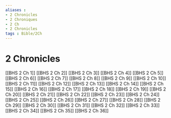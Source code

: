 ```yaml
---
aliases : 
- 2 Chronicles
- 2 Chroniques
- 2 Ch
- 2 Chronicles
tags : Bible/2Ch
---
```


# 2 Chronicles

[[BHS 2 Ch 1]]
[[BHS 2 Ch 2]]
[[BHS 2 Ch 3]]
[[BHS 2 Ch 4]]
[[BHS 2 Ch 5]]
[[BHS 2 Ch 6]]
[[BHS 2 Ch 7]]
[[BHS 2 Ch 8]]
[[BHS 2 Ch 9]]
[[BHS 2 Ch 10]]
[[BHS 2 Ch 11]]
[[BHS 2 Ch 12]]
[[BHS 2 Ch 13]]
[[BHS 2 Ch 14]]
[[BHS 2 Ch 15]]
[[BHS 2 Ch 16]]
[[BHS 2 Ch 17]]
[[BHS 2 Ch 18]]
[[BHS 2 Ch 19]]
[[BHS 2 Ch 20]]
[[BHS 2 Ch 21]]
[[BHS 2 Ch 22]]
[[BHS 2 Ch 23]]
[[BHS 2 Ch 24]]
[[BHS 2 Ch 25]]
[[BHS 2 Ch 26]]
[[BHS 2 Ch 27]]
[[BHS 2 Ch 28]]
[[BHS 2 Ch 29]]
[[BHS 2 Ch 30]]
[[BHS 2 Ch 31]]
[[BHS 2 Ch 32]]
[[BHS 2 Ch 33]]
[[BHS 2 Ch 34]]
[[BHS 2 Ch 35]]
[[BHS 2 Ch 36]]
